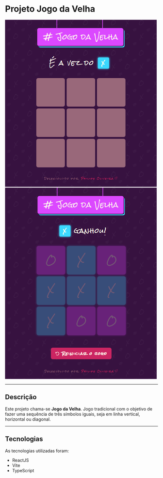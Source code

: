 <h1>Projeto Jogo da Velha</h1>
<img src="/.github/cover-01.png/" alt="Imagem do início do Jogo da Velha" />
<img src="/.github/cover-02.png/" alt="Imagem de vitória no Jogo da Velha" />
<hr>
<h2>Descrição</h2>
<p>Este projeto chama-se <strong>Jogo da Velha</strong>. Jogo tradicional com o objetivo de fazer uma sequência de três símbolos iguais, seja em linha vertical, horizontal ou diagonal.</p>
<hr>
<h2>Tecnologias</h2>
<p>As tecnologias utilizadas foram:</p>
<ul>
<li>ReactJS</li>
<li>Vite</li>
<li>TypeScript</li>
</ul>

